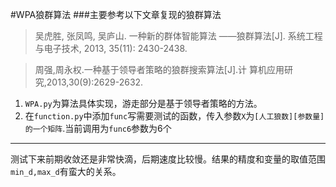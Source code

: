 #WPA狼群算法
###主要参考以下文章复现的狼群算法
>  吴虎胜, 张凤鸣, 吴庐山. 一种新的群体智能算法 ——狼群算法[J]. 系统工程与电子技术, 2013, 35(11): 2430-2438. 

> 周强,周永权.一种基于领导者策略的狼群搜索算法[J].计 算机应用研究,2013,30(9):2629-2632.

1. ``WPA.py``为算法具体实现，游走部分是基于领导者策略的方法。
2. 在``function.py``中添加`func`写需要测试的函数，传入参数`X`为`[人工狼数][参数量]的一个矩阵`.当前调用为`func6`参数为6个
_________
测试下来前期收敛还是非常快滴，后期速度比较慢。结果的精度和变量的取值范围`min_d,max_d`有蛮大的关系。